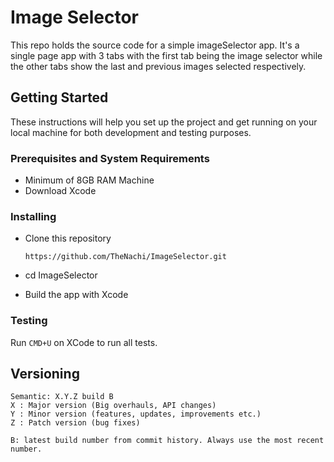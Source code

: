 # Image Selector
This repo holds the source code for a simple imageSelector app. It's a single page app with 3 tabs with the first tab being the image selector while the other tabs show the last and previous images selected respectively.

## Getting Started

These instructions will help you set up the project and get running on your local machine for both development and testing purposes.

### Prerequisites and System Requirements
- Minimum of 8GB RAM Machine
- Download Xcode

### Installing

  - Clone this repository

      `https://github.com/TheNachi/ImageSelector.git`
  - cd ImageSelector
  - Build the app with Xcode

### Testing

Run `CMD+U` on XCode to run all tests. 

## Versioning
    Semantic: X.Y.Z build B
    X : Major version (Big overhauls, API changes)
    Y : Minor version (features, updates, improvements etc.)
    Z : Patch version (bug fixes)

    B: latest build number from commit history. Always use the most recent number.

